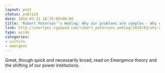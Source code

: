 ```yaml
---
layout: post
status: publish
date: 2010-03-21 18:35:09+00:00
title: 'Robert Paterson''s Weblog: Why our problems are complex - Why our current institutions cannot cope'
link: http://smartpei.typepad.com/robert_patersons_weblog/2010/03/why-our-problems-are-complex-why-our-current-institutions-cannot-cope.html?utm_source=feedburner&utm_medium=feed&utm_campaign=Feed:%20typepad/JyHE%20(Robert%20Paterson%27s%20Weblog)&utm_content=Google%20Reader
type: aside
categories:
- culture
- emergent
---
```


Great, though quick and necessarily broad, read on Emergence theory and the shifting of our power institutions.
